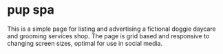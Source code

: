# pup spa
 This is a simple page for listing and advertising a fictional doggie daycare and grooming services shop. The page is grid based and responsive to changing screen sizes, optimal for use in social media. 
